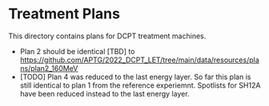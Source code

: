 # Treatment Plans
This directory contains plans for DCPT treatment machines.

- Plan 2 should be identical [TBD] to https://github.com/APTG/2022_DCPT_LET/tree/main/data/resources/plans/plan2_160MeV
- [TODO] Plan 4 was reduced to the last energy layer. So far this plan is still identical to plan 1 from the reference experiemnt. Spotlists for SH12A have been reduced instead to the last energy layer.
